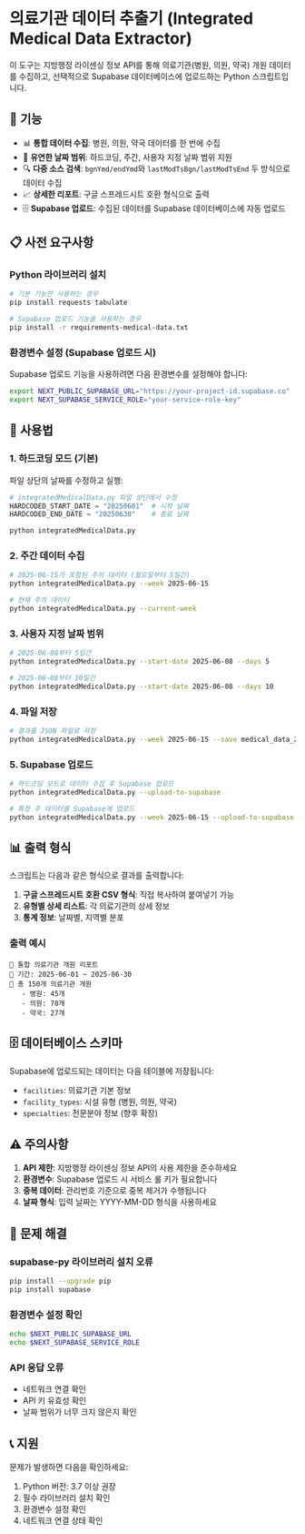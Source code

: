 # 의료기관 데이터 추출기 (Integrated Medical Data Extractor)

이 도구는 지방행정 라이센싱 정보 API를 통해 의료기관(병원, 의원, 약국) 개원 데이터를 수집하고, 선택적으로 Supabase 데이터베이스에 업로드하는 Python 스크립트입니다.

## 🚀 기능

- 📊 **통합 데이터 수집**: 병원, 의원, 약국 데이터를 한 번에 수집
- 📅 **유연한 날짜 범위**: 하드코딩, 주간, 사용자 지정 날짜 범위 지원
- 🔍 **다중 소스 검색**: `bgnYmd/endYmd`와 `lastModTsBgn/lastModTsEnd` 두 방식으로 데이터 수집
- 📈 **상세한 리포트**: 구글 스프레드시트 호환 형식으로 출력
- 🗄️ **Supabase 업로드**: 수집된 데이터를 Supabase 데이터베이스에 자동 업로드

## 📋 사전 요구사항

### Python 라이브러리 설치

```bash
# 기본 기능만 사용하는 경우
pip install requests tabulate

# Supabase 업로드 기능을 사용하는 경우
pip install -r requirements-medical-data.txt
```

### 환경변수 설정 (Supabase 업로드 시)

Supabase 업로드 기능을 사용하려면 다음 환경변수를 설정해야 합니다:

```bash
export NEXT_PUBLIC_SUPABASE_URL="https://your-project-id.supabase.co"
export NEXT_SUPABASE_SERVICE_ROLE="your-service-role-key"
```

## 📖 사용법

### 1. 하드코딩 모드 (기본)

파일 상단의 날짜를 수정하고 실행:

```python
# integratedMedicalData.py 파일 상단에서 수정
HARDCODED_START_DATE = "20250601"  # 시작 날짜
HARDCODED_END_DATE = "20250630"    # 종료 날짜
```

```bash
python integratedMedicalData.py
```

### 2. 주간 데이터 수집

```bash
# 2025-06-15가 포함된 주의 데이터 (월요일부터 5일간)
python integratedMedicalData.py --week 2025-06-15

# 현재 주의 데이터
python integratedMedicalData.py --current-week
```

### 3. 사용자 지정 날짜 범위

```bash
# 2025-06-08부터 5일간
python integratedMedicalData.py --start-date 2025-06-08 --days 5

# 2025-06-08부터 10일간
python integratedMedicalData.py --start-date 2025-06-08 --days 10
```

### 4. 파일 저장

```bash
# 결과를 JSON 파일로 저장
python integratedMedicalData.py --week 2025-06-15 --save medical_data_2025_06_15.json
```

### 5. Supabase 업로드

```bash
# 하드코딩 모드로 데이터 수집 후 Supabase 업로드
python integratedMedicalData.py --upload-to-supabase

# 특정 주 데이터를 Supabase에 업로드
python integratedMedicalData.py --week 2025-06-15 --upload-to-supabase
```

## 📊 출력 형식

스크립트는 다음과 같은 형식으로 결과를 출력합니다:

1. **구글 스프레드시트 호환 CSV 형식**: 직접 복사하여 붙여넣기 가능
2. **유형별 상세 리스트**: 각 의료기관의 상세 정보
3. **통계 정보**: 날짜별, 지역별 분포

### 출력 예시

```
🏥 통합 의료기관 개원 리포트
📅 기간: 2025-06-01 ~ 2025-06-30
🎯 총 150개 의료기관 개원
   - 병원: 45개
   - 의원: 78개
   - 약국: 27개
```

## 🗄️ 데이터베이스 스키마

Supabase에 업로드되는 데이터는 다음 테이블에 저장됩니다:

- `facilities`: 의료기관 기본 정보
- `facility_types`: 시설 유형 (병원, 의원, 약국)
- `specialties`: 전문분야 정보 (향후 확장)

## ⚠️ 주의사항

1. **API 제한**: 지방행정 라이센싱 정보 API의 사용 제한을 준수하세요
2. **환경변수**: Supabase 업로드 시 서비스 롤 키가 필요합니다
3. **중복 데이터**: 관리번호 기준으로 중복 제거가 수행됩니다
4. **날짜 형식**: 입력 날짜는 YYYY-MM-DD 형식을 사용하세요

## 🔧 문제 해결

### supabase-py 라이브러리 설치 오류

```bash
pip install --upgrade pip
pip install supabase
```

### 환경변수 설정 확인

```bash
echo $NEXT_PUBLIC_SUPABASE_URL
echo $NEXT_SUPABASE_SERVICE_ROLE
```

### API 응답 오류

- 네트워크 연결 확인
- API 키 유효성 확인
- 날짜 범위가 너무 크지 않은지 확인

## 📞 지원

문제가 발생하면 다음을 확인하세요:

1. Python 버전: 3.7 이상 권장
2. 필수 라이브러리 설치 확인
3. 환경변수 설정 확인
4. 네트워크 연결 상태 확인
